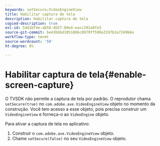 ```yaml
---
keywords: setSecure;VideoEngineView
title: Habilitar captura de tela
description: Habilitar captura de tela
copied-description: true
exl-id: 5dd1bf4e-ab50-4b57-89e4-eacc291a9fe3
source-git-commit: be43bbbd1051886c8979ff590a3197b2a7249b6a
workflow-type: tm+mt
source-wordcount: '59'
ht-degree: 0%

---
```


# Habilitar captura de tela{#enable-screen-capture}

O TVSDK não permite a captura de tela por padrão. O reprodutor chama `setSecure(true)` no `com.adobe.ave.VideoEngineView` objeto no momento da construção. Você tem acesso a esse objeto, pois precisa construir um `VideoEngineView` e forneça-o ao `VideoEngine` objeto.

Para ativar a captura de tela no aplicativo:

1. Construir o `com.adobe.ave.VideoEngineView` objeto.
1. Chame `setSecure(false)` no seu `VideoEngineView` objeto.
